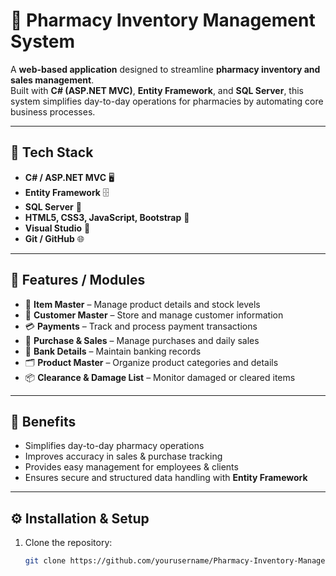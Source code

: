 # 💊 Pharmacy Inventory Management System

A **web-based application** designed to streamline **pharmacy inventory and sales management**.  
Built with **C# (ASP.NET MVC)**, **Entity Framework**, and **SQL Server**, this system simplifies day-to-day operations for pharmacies by automating core business processes.

---

## 🚀 Tech Stack

- **C# / ASP.NET MVC** 🖥️
- **Entity Framework** 🗄️
- **SQL Server** 💾
- **HTML5, CSS3, JavaScript, Bootstrap** 🎨
- **Visual Studio** 🔧
- **Git / GitHub** 🌐

---

## 📌 Features / Modules

- 🧾 **Item Master** – Manage product details and stock levels  
- 👥 **Customer Master** – Store and manage customer information  
- 💳 **Payments** – Track and process payment transactions  
- 🛒 **Purchase & Sales** – Manage purchases and daily sales  
- 🏦 **Bank Details** – Maintain banking records  
- 🗂 **Product Master** – Organize product categories and details  
- 📦 **Clearance & Damage List** – Monitor damaged or cleared items  

---

## 🎯 Benefits

- Simplifies day-to-day pharmacy operations  
- Improves accuracy in sales & purchase tracking  
- Provides easy management for employees & clients  
- Ensures secure and structured data handling with **Entity Framework**  

---

## ⚙️ Installation & Setup

1. Clone the repository:
   ```bash
   git clone https://github.com/yourusername/Pharmacy-Inventory-Management.git
